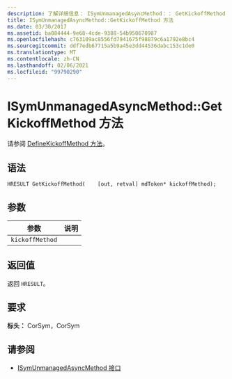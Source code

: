 ```yaml
---
description: 了解详细信息： ISymUnmanagedAsyncMethod：： GetKickoffMethod 方法
title: ISymUnmanagedAsyncMethod::GetKickoffMethod 方法
ms.date: 03/30/2017
ms.assetid: ba084444-9e68-4cde-9388-54b950670987
ms.openlocfilehash: c763109ac8556fd7941675f98879c6a1792e8bc4
ms.sourcegitcommit: ddf7edb67715a5b9a45e3dd44536dabc153c1de0
ms.translationtype: MT
ms.contentlocale: zh-CN
ms.lasthandoff: 02/06/2021
ms.locfileid: "99790290"
---
```

# <a name="isymunmanagedasyncmethodgetkickoffmethod-method"></a>ISymUnmanagedAsyncMethod::GetKickoffMethod 方法

请参阅 [DefineKickoffMethod 方法](isymunmanagedasyncmethodpropertieswriter-definekickoffmethod-method.md)。  
  
## <a name="syntax"></a>语法  
  
```idl  
HRESULT GetKickoffMethod(    [out, retval] mdToken* kickoffMethod);  
```  
  
## <a name="parameters"></a>参数  
  
|参数|说明|  
|---------------|-----------------|  
|`kickoffMethod`||  
  
## <a name="return-value"></a>返回值  

 返回 `HRESULT`。  
  
## <a name="requirements"></a>要求  

 **标头：** CorSym，CorSym  
  
## <a name="see-also"></a>请参阅

- [ISymUnmanagedAsyncMethod 接口](isymunmanagedasyncmethod-interface.md)
